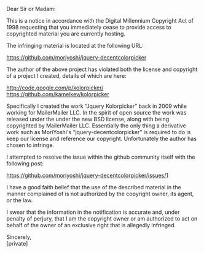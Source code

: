 Dear Sir or Madam: 

This is a notice in accordance with the Digital Millennium Copyright Act of 1998 requesting that you immediately cease to provide access to copyrighted material you are currently hosting.  

The infringing material is located at the following URL:  

https://github.com/moriyoshi/jquery-decentcolorpicker

The author of the above project has violated both the license and copyright of a project I created, details of which are here:

http://code.google.com/p/kolorpicker/
https://github.com/kamelkev/kolorpicker

Specifically I created the work “Jquery Kolorpicker” back in 2009 while working for MailerMailer LLC. In the spirit of open source the work was released under the under the new BSD license, along with being copyrighted by MailerMailer LLC. Essentially the only thing a derivative work such as MoriYoshi's “jquery-decentcolorpicker” is required to do is keep our license and reference our copyright. Unfortunately the author has chosen to infringe.  

I attempted to resolve the issue within the github community itself with the following post:  

https://github.com/moriyoshi/jquery-decentcolorpicker/issues/1

I have a good faith belief that the use of the described material in the manner complained of is not authorized by the copyright owner, its agent, or the law.  

I swear that the information in the notification is accurate and, under penalty of perjury, that I am the copyright owner or am authorized to act on behalf of the owner of an exclusive right that is allegedly infringed. 

Sincerely,  
[private]
